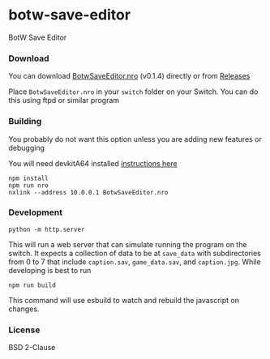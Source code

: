 # botw-save-editor
BotW Save Editor

### Download

You can download [BotwSaveEditor.nro](https://github.com/savage13/botw-save-editor/releases/download/v0.1.4/BotwSaveEditor.nro) (v0.1.4) directly or from [Releases](https://github.com/savage13/botw-save-editor/releases)

Place `BotwSaveEditor.nro` in your `switch` folder on your Switch.
You can do this using ftpd or similar program

### Building

You probably do not want this option unless you are adding new features or debugging

You will need devkitA64 installed [instructions here](https://devkitpro.org/wiki/Getting_Started)

    npm install
    npm run nro
    nxlink --address 10.0.0.1 BotwSaveEditor.nro

### Development

    python -m http.server

This will run a web server that can simulate running the program on the switch. It expects a collection of data to be at `save_data` with subdirectories from 0 to 7 that include `caption.sav`, `game_data.sav`, and `caption.jpg`.  While developing is best to run

    npm run build

This command will use esbuild to watch and rebuild the javascript on changes.

### License

BSD 2-Clause 
